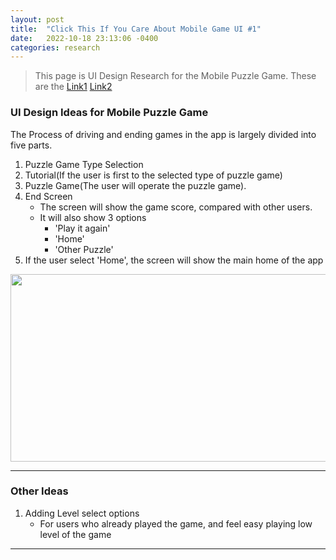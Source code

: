 ```yaml
---
layout: post
title:  "Click This If You Care About Mobile Game UI #1"
date:   2022-10-18 23:13:06 -0400
categories: research
---
```


>This page is UI Design Research for the Mobile Puzzle Game. These are the [Link1](https://t1-laurence.github.io/devblog/research/2022/10/13/Puzzle-game-research-Day-1.html) [Link2](https://t1-laurence.github.io/devblog/research/2022/10/13/Puzzle-game-research-Day-2.html)

### UI Design Ideas for Mobile Puzzle Game

The Process of driving and ending games in the app is largely divided into five parts.

1. Puzzle Game Type Selection
2. Tutorial(If the user is first to the selected type of puzzle game)
3. Puzzle Game(The user will operate the puzzle game).
4. End Screen
    - The screen will show the game score, compared with other users.
    - It will also show 3 options
        - 'Play it again'
        - 'Home'
        - 'Other Puzzle'
5. If the user select 'Home', the screen will show the main home of the app

<img src="/blog/assets/frame10.png" width="600" height="300" style="display: block; margin: 0 auto"/>

---

### Other Ideas

1. Adding Level select options
    - For users who already played the game, and feel easy playing low level of the game

---
